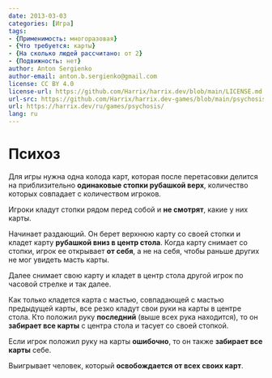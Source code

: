 ```yaml
---
date: 2013-03-03
categories: [Игра]
tags:
- {Применимость: многоразовая}
- {Что требуется: карты}
- {На сколько людей рассчитано: от 2}
- {Подвижность: нет}
author: Anton Sergienko
author-email: anton.b.sergienko@gmail.com
license: CC BY 4.0
license-url: https://github.com/Harrix/harrix.dev/blob/main/LICENSE.md
url-src: https://github.com/Harrix/harrix.dev-games/blob/main/psychosis/psychosis.md
url: https://harrix.dev/ru/games/psychosis/
lang: ru
---
```


# Психоз

Для игры нужна одна колода карт, которая после перетасовки делится на приблизительно **одинаковые стопки рубашкой верх**, количество которых совпадает с количеством игроков.

Игроки кладут стопки рядом перед собой и **не смотрят**, какие у них карты.

Начинает раздающий. Он берет верхнюю карту со своей стопки и кладет карту **рубашкой вниз в центр стола**. Когда карту снимает со стопки, игрок ее открывает **от себя**, а не на себя, чтобы раньше других не мог увидеть масть карты.

Далее снимает свою карту и кладет в центр стола другой игрок по часовой стрелке и так далее.

Как только кладется карта с мастью, совпадающей с мастью предыдущей карты, все резко кладут свои руки на карты в центре стола. Кто положил руку **последний** (выше всех рука находится), то он **забирает все карты** с центра стола и тасует со своей стопкой.

Если игрок положил руку на карты **ошибочно**, то он также **забирает все карты** себе.

Выигрывает человек, который **освобождается от всех своих карт**.
